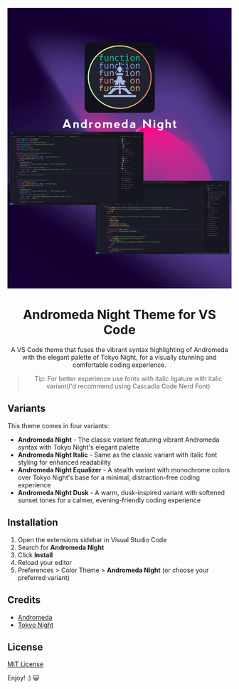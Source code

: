 <div align="center">

![theme banner](images/main.png)

# Andromeda Night Theme for VS Code

A VS Code theme that fuses the vibrant syntax highlighting of Andromeda with the elegant palette of Tokyo Night, for a visually stunning and comfortable coding experience.

> Tip: For better experience use fonts with italic ligature with italic variant(I'd recommend using Cascadia Code Nerd Font)

</div>

## Variants

This theme comes in four variants:

- **Andromeda Night** - The classic variant featuring vibrant Andromeda syntax with Tokyo Night's elegant palette
- **Andromeda Night Italic** - Same as the classic variant with italic font styling for enhanced readability
- **Andromeda Night Equalizer** - A stealth variant with monochrome colors over Tokyo Night's base for a minimal, distraction-free coding experience
- **Andromeda Night Dusk** - A warm, dusk-inspired variant with softened sunset tones for a calmer, evening-friendly coding experience

## Installation

1. Open the extensions sidebar in Visual Studio Code
2. Search for **Andromeda Night**
3. Click **Install**
4. Reload your editor
5. Preferences > Color Theme > **Andromeda Night** (or choose your preferred variant)

## Credits

- [Andromeda](https://github.com/EliverLara/Andromeda)
- [Tokyo Night](https://github.com/tokyo-night/tokyo-night-vscode-theme)

## License

[MIT License](./LICENSE)

Enjoy! :) 😺
